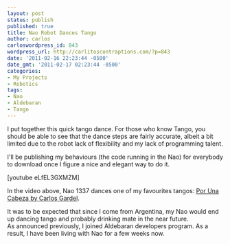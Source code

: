 ```yaml
---
layout: post
status: publish
published: true
title: Nao Robot Dances Tango
author: carlos
carloswordpress_id: 843
wordpress_url: http://carlitoscontraptions.com/?p=843
date: '2011-02-16 22:23:44 -0500'
date_gmt: '2011-02-17 02:23:44 -0500'
categories:
- My Projects
- Robotics
tags:
- Nao
- Aldebaran
- Tango
---
```

I put together this quick tango dance. For those who know Tango, you should be able to see that the dance steps are fairly accurate, albeit a bit limited due to the robot lack of flexibility and my lack of programming talent.

I'll be publishing my behaviours (the code running in the Nao) for everybody to download once I figure a nice and elegant way to do it.

\[youtube eLfEL3GXMZM\]

In the video above, Nao 1337 dances one of my favourites tangos: [Por Una Cabeza by Carlos Gardel](http://www.youtube.com/watch?v=SJ1aTPM-dyE).

It was to be expected that since I come from Argentina, my Nao would end up dancing tango and probably drinking mate in the near future.  
As announced previously, I joined Aldebaran developers program. As a result, I have been living with Nao for a few weeks now.